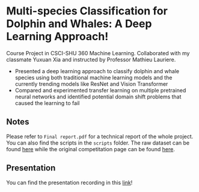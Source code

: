 # Multi-species Classification for Dolphin and Whales: A Deep Learning Approach!

Course Project in CSCI-SHU 360 Machine Learning. Collaborated with my classmate Yuxuan Xia and instructed by Professor Mathieu Lauriere.

* Presented a deep learning approach to classify dolphin and whale species using both traditional machine learning models and the currently trending models like ResNet and Vision Transformer
* Compared and experimented transfer learning on multiple pretrained neural networks and identified potential domain shift problems that caused the learning to fail

## Notes
Please refer to `Final report.pdf` for a technical report of the whole project. You can also find the scripts in the `scripts` folder. The raw dataset can be found [here](https://www.kaggle.com/datasets/rdizzl3/jpeg-happywhale-128x128) while the original competitation page can be found [here](https://www.kaggle.com/competitions/happy-whale-and-dolphin/overview).


## Presentation
You can find the presentation recording in this [link](https://drive.google.com/file/d/1YVKjBPAlwGtmeiEQ-gjEJhTi-ChtaE76/view?usp=sharing)!
